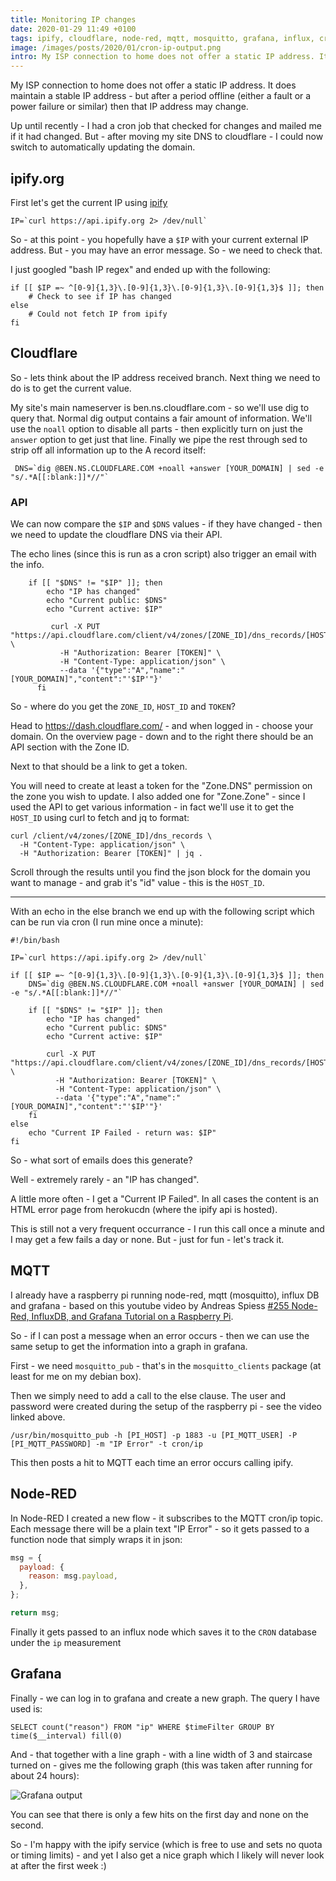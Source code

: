 ```yaml
---
title: Monitoring IP changes
date: 2020-01-29 11:49 +0100
tags: ipify, cloudflare, node-red, mqtt, mosquitto, grafana, influx, cron
image: /images/posts/2020/01/cron-ip-output.png
intro: My ISP connection to home does not offer a static IP address. It does maintain a stable IP address - but after a period offline (either a fault or a power failure or similar) then that IP address may change. How to monitor this?
---
```


My ISP connection to home does not offer a static IP address. It does maintain a stable IP address - but after a period offline (either a fault or a power failure or similar) then that IP address may change.

Up until recently - I had a cron job that checked for changes and mailed me if it had changed. But - after moving my site DNS to cloudflare - I could now switch to automatically updating the domain.

## ipify.org

First let's get the current IP using [ipify](ipify.org)

```shell
IP=`curl https://api.ipify.org 2> /dev/null`
```

So - at this point - you hopefully have a `$IP` with your current external IP address. But - you may have an error message. So - we need to check that.

I just googled "bash IP regex" and ended up with the following:

```shell
if [[ $IP =~ ^[0-9]{1,3}\.[0-9]{1,3}\.[0-9]{1,3}\.[0-9]{1,3}$ ]]; then
    # Check to see if IP has changed
else
    # Could not fetch IP from ipify
fi
```

## Cloudflare

So - lets think about the IP address received branch. Next thing we need to do is to get the current value.

My site's main nameserver is ben.ns.cloudflare.com - so we'll use dig to query that. Normal dig output contains a fair amount of information. We'll use the `noall` option to disable all parts - then explicitly turn on just the `answer` option to get just that line. Finally we pipe the rest through sed to strip off all information up to the A record itself:

```shell
 DNS=`dig @BEN.NS.CLOUDFLARE.COM +noall +answer [YOUR_DOMAIN] | sed -e "s/.*A[[:blank:]]*//"`
```

### API

We can now compare the `$IP` and `$DNS` values - if they have changed - then we need to update the cloudflare DNS via their API.

The echo lines (since this is run as a cron script) also trigger an email with the info.

```shell
    if [[ "$DNS" != "$IP" ]]; then
        echo "IP has changed"
        echo "Current public: $DNS"
        echo "Current active: $IP"

         curl -X PUT "https://api.cloudflare.com/client/v4/zones/[ZONE_ID]/dns_records/[HOST_ID]" \
           -H "Authorization: Bearer [TOKEN]" \
           -H "Content-Type: application/json" \
           --data '{"type":"A","name":"[YOUR_DOMAIN]","content":"'$IP'"}'
      fi
```

So - where do you get the `ZONE_ID`, `HOST_ID` and `TOKEN`?

Head to https://dash.cloudflare.com/ - and when logged in - choose your domain. On the overview page - down and to the right there should be an API section with the Zone ID.

Next to that should be a link to get a token.

You will need to create at least a token for the "Zone.DNS" permission on the zone you wish to update. I also added one for "Zone.Zone" - since I used the API to get various information - in fact we'll use it to get the `HOST_ID` using curl to fetch and jq to format:

```shell
curl /client/v4/zones/[ZONE_ID]/dns_records \
  -H "Content-Type: application/json" \
  -H "Authorization: Bearer [TOKEN]" | jq .
```

Scroll through the results until you find the json block for the domain you want to manage - and grab it's "id" value - this is the `HOST_ID`.

---

With an echo in the else branch we end up with the following script which can be run via cron (I run mine once a minute):

```shell
#!/bin/bash

IP=`curl https://api.ipify.org 2> /dev/null`

if [[ $IP =~ ^[0-9]{1,3}\.[0-9]{1,3}\.[0-9]{1,3}\.[0-9]{1,3}$ ]]; then
    DNS=`dig @BEN.NS.CLOUDFLARE.COM +noall +answer [YOUR_DOMAIN] | sed -e "s/.*A[[:blank:]]*//"`

    if [[ "$DNS" != "$IP" ]]; then
        echo "IP has changed"
        echo "Current public: $DNS"
        echo "Current active: $IP"

        curl -X PUT "https://api.cloudflare.com/client/v4/zones/[ZONE_ID]/dns_records/[HOST_ID]" \
          -H "Authorization: Bearer [TOKEN]" \
          -H "Content-Type: application/json" \
          --data '{"type":"A","name":"[YOUR_DOMAIN]","content":"'$IP'"}'
    fi
else
    echo "Current IP Failed - return was: $IP"
fi
```

So - what sort of emails does this generate?

Well - extremely rarely - an "IP has changed".

A little more often - I get a "Current IP Failed". In all cases the content is an HTML error page from herokucdn (where the ipify api is hosted).

This is still not a very frequent occurrance - I run this call once a minute and I may get a few fails a day or none. But - just for fun - let's track it.

## MQTT

I already have a raspberry pi running node-red, mqtt (mosquitto), influx DB and grafana - based on this youtube video by Andreas Spiess [#255 Node-Red, InfluxDB, and Grafana Tutorial on a Raspberry Pi](https://www.youtube.com/watch?v=JdV4x925au0).

So - if I can post a message when an error occurs - then we can use the same setup to get the information into a graph in grafana.

First - we need `mosquitto_pub` - that's in the `mosquitto_clients` package (at least for me on my debian box).

Then we simply need to add a call to the else clause. The user and password were created during the setup of the raspberry pi - see the video linked above.

```shell
/usr/bin/mosquitto_pub -h [PI_HOST] -p 1883 -u [PI_MQTT_USER] -P [PI_MQTT_PASSWORD] -m "IP Error" -t cron/ip
```

This then posts a hit to MQTT each time an error occurs calling ipify.

## Node-RED

In Node-RED I created a new flow - it subscribes to the MQTT cron/ip topic. Each message there will be a plain text "IP Error" - so it gets passed to a function node that simply wraps it in json:

```javascript
msg = {
  payload: {
    reason: msg.payload,
  },
};

return msg;
```

Finally it gets passed to an influx node which saves it to the `CRON` database under the `ip` measurement

## Grafana

Finally - we can log in to grafana and create a new graph. The query I have used is:

```
SELECT count("reason") FROM "ip" WHERE $timeFilter GROUP BY time($__interval) fill(0)
```

And - that together with a line graph - with a line width of 3 and staircase turned on - gives me the following graph (this was taken after running for about 24 hours):

![Grafana output](/images/posts/2020/01/cron-ip-output.png)

You can see that there is only a few hits on the first day and none on the second.

So - I'm happy with the ipify service (which is free to use and sets no quota or timing limits) - and yet I also get a nice graph which I likely will never look at after the first week :)
